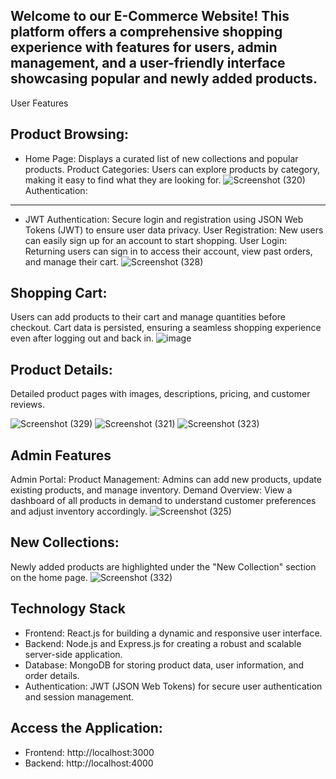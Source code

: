 Welcome to our E-Commerce Website! This platform offers a comprehensive shopping experience with features for users, admin management, and a user-friendly interface showcasing popular and newly added products.
---------------------------------------------------------------------------------------

User Features

Product Browsing:
------
* Home Page: Displays a curated list of new collections and popular products.
  Product Categories: Users can explore products by category, making it easy to find what they are looking for.
![Screenshot (320)](https://github.com/ishanikundu/Ecommerce/assets/109578172/259febdf-03ed-424d-a06d-29f773c09684)
Authentication:
------
* JWT Authentication: Secure login and registration using JSON Web Tokens (JWT) to ensure user data privacy.
 User Registration: New users can easily sign up for an account to start shopping.
 User Login: Returning users can sign in to access their account, view past orders, and manage their cart.
![Screenshot (328)](https://github.com/ishanikundu/Ecommerce/assets/109578172/6a0d30e6-39b9-41c4-ba01-7f399cf61bfe)



Shopping Cart:
--------
Users can add products to their cart and manage quantities before checkout.
Cart data is persisted, ensuring a seamless shopping experience even after logging out and back in.
![image](https://github.com/ishanikundu/Ecommerce/assets/109578172/d9d9da64-350d-45c5-a8a1-ccfd3e7b8641)

Product Details:
---------
Detailed product pages with images, descriptions, pricing, and customer reviews.

![Screenshot (329)](https://github.com/ishanikundu/Ecommerce/assets/109578172/29c69227-0cf4-42a6-9b89-31b3b292a864)
 ![Screenshot (321)](https://github.com/ishanikundu/Ecommerce/assets/109578172/713241cc-625d-40ab-8d34-a91dee69d94c)
![Screenshot (323)](https://github.com/ishanikundu/Ecommerce/assets/109578172/e10cba10-5c6a-42fd-9ac1-197ce9196d53)

Admin Features
------------
Admin Portal:
Product Management: Admins can add new products, update existing products, and manage inventory.
Demand Overview: View a dashboard of all products in demand to understand customer preferences and adjust inventory accordingly.
![Screenshot (325)](https://github.com/ishanikundu/Ecommerce/assets/109578172/832de26a-1d87-4a6c-b71d-096061ff2c0e)


New Collections:
----------
Newly added products are highlighted under the "New Collection" section on the home page.
![Screenshot (332)](https://github.com/ishanikundu/Ecommerce/assets/109578172/f228f48c-ba8b-4f08-8875-7d8dcb75789b)

Technology Stack
-----------------------------------------
* Frontend: React.js for building a dynamic and responsive user interface.
* Backend: Node.js and Express.js for creating a robust and scalable server-side application.
* Database: MongoDB for storing product data, user information, and order details.
* Authentication: JWT (JSON Web Tokens) for secure user authentication and session management.

Access the Application:
--------
* Frontend: http://localhost:3000
* Backend: http://localhost:4000
